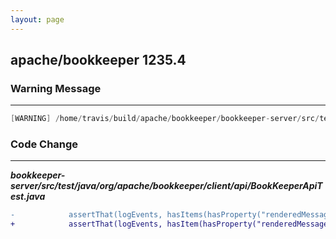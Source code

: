 ```yaml
---
layout: page
---
```

## apache/bookkeeper 1235.4

### Warning Message

---------------------

```java
[WARNING] /home/travis/build/apache/bookkeeper/bookkeeper-server/src/test/java/org/apache/bookkeeper/client/api/BookKeeperApiTest.java:[251,43] unchecked generic array creation for varargs parameter of type org.hamcrest.Matcher<? super org.apache.log4j.spi.LoggingEvent>[]

```

### Code Change

---------------------

***bookkeeper-server/src/test/java/org/apache/bookkeeper/client/api/BookKeeperApiTest.java***

```diff
-            assertThat(logEvents, hasItems(hasProperty("renderedMessage",
+            assertThat(logEvents, hasItem(hasProperty("renderedMessage",
```